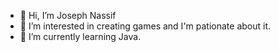 - 👋 Hi, I’m Joseph Nassif
- 👀 I’m interested in creating games and I'm pationate about it.
- 🌱 I’m currently learning Java.
